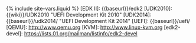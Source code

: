 {% include site-vars.liquid %}
[EDK II]: {{baseurl}}/edk2
[UDK2010]: {{wiki}}/UDK2010 "UEFI Development Kit 2010"
[UDK2014]: {{baseurl}}/udk2014/ "UEFI Development Kit 2014"
[UEFI]: {{baseurl}}/uefi/
[QEMU]: http://www.qemu.org
[KVM]: http://www.linux-kvm.org
[edk2-devel]: https://lists.01.org/mailman/listinfo/edk2-devel